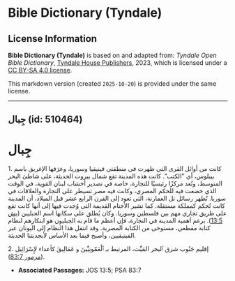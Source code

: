 # Bible Dictionary (Tyndale)

## License Information

**Bible Dictionary (Tyndale)** is based on and adapted from: _Tyndale Open Bible Dictionary_, [Tyndale House Publishers](https://tyndaleopenresources.com/), 2023, which is licensed under a [CC BY-SA 4.0 license](https://creativecommons.org/licenses/by-sa/4.0/legalcode.en).

This markdown version (created `2025-10-20`) is provided under the same license.



--------------------------------

## جِبال (id: 510464)

جِبال
=====

1\. كانت من أوائل القرى التي ظهرت في منطقتي فينيقيا وسوريا، وعرَفها الإغريق باسم بيبلوس، أي "الكتب". كانت هذه المدينة تقع شمال بيروت الحديثة، على شاطئ البحر المتوسط، وتُعد مركزًا رئيسيًا للتجارة، خاصة في تصدير أخشاب لبنان القوية، في الوقت الذي خضعت فيه للحكم المصري، وكانت فيه مصر تسيطر على التجارة والعلاقات في سوريا. تُظهر رسائل تل العمارنة، التي تعود إلى القرن الرابع عشر قبل الميلاد، أن المدينة كانت تُحكم كمملكة مستقلة. كما تشير الأختام القديمة التي وُجدت فيها إلى أنها كانت تقع على طريق تجاري مهم بين فلسطين وسوريا. وكان يُطلق على سكانها اسم الجبليين ([يش 13:5](https://ref.ly/Josh13:5)). برغم أهمية المدينة في التجارة، فإن أعظم ما قام به الجبليون هو ابتكارهم لنظام كتابة مقطعي، مستوحى من الكتابة المصرية. وقد انتقل هذا النظام إلى اليونان عبر الفينيقيين، وأصبح فيما بعد الأساس لأبجديتنا الحديثة.

2\. إقليم جَنُوب شرق ٱلبحر المَيِّت، المرتبط بـ ٱلْعَمّونِيِّينَ و عَمَالِيقَ كأعداء لإِسْرَائِيل ([مزمور 83:7](https://ref.ly/Ps83:7)).

* **Associated Passages:** JOS 13:5; PSA 83:7

